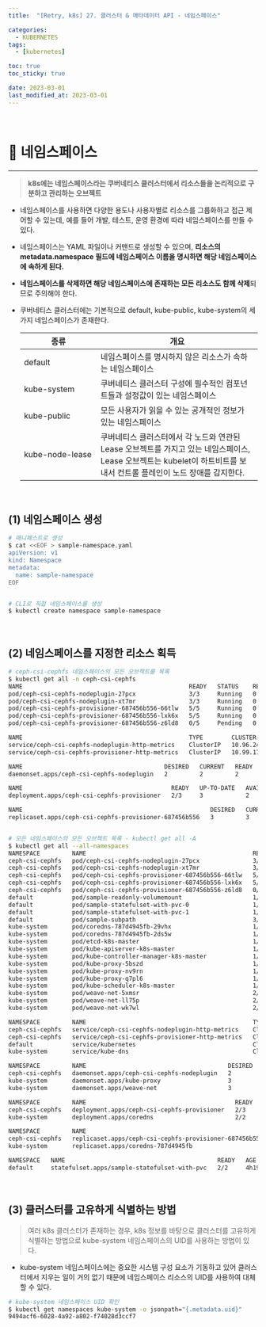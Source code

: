 ```yaml
---
title:  "[Retry, k8s] 27. 클러스터 & 메타데이터 API - 네임스페이스" 

categories:
  - KUBERNETES
tags:
  - [kubernetes]

toc: true
toc_sticky: true

date: 2023-03-01
last_modified_at: 2023-03-01
---
```

<br>

# 🔔 네임스페이스
---

<style>
table {
    font-size: 12pt;
}
table th:first-of-type {
    width: 5%;
}
table th:nth-of-type(2) {
    width: 15%;
}
table th:nth-of-type(3) {
    width: 50%;
}
table th:nth-of-type(4) {
    width: 30%;
}
</style>

> **k8s에는 네임스페이스라는 쿠버네티스 클러스터에서 리소스들을 논리적으로 구분하고 관리하는 오브젝트**

+ 네임스페이스를 사용하면 다양한 용도나 사용자별로 리소스를 그룹화하고 접근 제어할 수 있는데, 예를 들어 개발, 테스트, 운영 환경에 따라 네임스페이스를 만들 수 있다.

+ 네임스페이스는 YAML 파일이나 커맨드로 생성할 수 있으며, **리소스의 metadata.namespace 필드에 네임스페이스 이름을 명시하면 해당 네임스페이스에 속하게 된다.**

+ **네임스페이스를 삭제하면 해당 네임스페이스에 존재하는 모든 리소스도 함께 삭제**되므로 주의해야 한다.

+ 쿠버네티스 클러스터에는 기본적으로 default, kube-public, kube-system의 세 가지 네임스페이스가 존재한다.

    |종류|개요|
    |---|---|
    |default|네임스페이스를 명시하지 않은 리소스가 속하는 네임스페이스|
    |kube-system|쿠버네티스 클러스터 구성에 필수적인 컴포넌트들과 설정값이 있는 네임스페이스|
    |kube-public|모든 사용자가 읽을 수 있는 공개적인 정보가 있는 네임스페이스|
    |kube-node-lease|쿠버네티스 클러스터에서 각 노드와 연관된 Lease 오브젝트를 가지고 있는 네임스페이스, Lease 오브젝트는 kubelet이 하트비트를 보내서 컨트롤 플레인이 노드 장애를 감지한다.|

<br>


## (1) 네임스페이스 생성

```bash
# 매니페스트로 생성
$ cat <<EOF > sample-namespace.yaml
apiVersion: v1
kind: Namespace
metadata:
  name: sample-namespace
EOF


# CLI로 직접 네임스페이스를 생성
$ kubectl create namespace sample-namespace
```

<br>


## (2) 네임스페이스를 지정한 리소스 획득

```bash
# ceph-csi-cephfs 네임스페이스의 모든 오브젝트를 목록
$ kubectl get all -n ceph-csi-cephfs
NAME                                               READY   STATUS    RESTARTS   AGE
pod/ceph-csi-cephfs-nodeplugin-27pcx               3/3     Running   0          4h25m
pod/ceph-csi-cephfs-nodeplugin-xt7mr               3/3     Running   0          4h25m
pod/ceph-csi-cephfs-provisioner-687456b556-66tlw   5/5     Running   0          4h25m
pod/ceph-csi-cephfs-provisioner-687456b556-lxk6x   5/5     Running   0          4h25m
pod/ceph-csi-cephfs-provisioner-687456b556-z6ld8   0/5     Pending   0          4h25m

NAME                                               TYPE        CLUSTER-IP      EXTERNAL-IP   PORT(S)    AGE
service/ceph-csi-cephfs-nodeplugin-http-metrics    ClusterIP   10.96.242.246   <none>        8080/TCP   4h25m
service/ceph-csi-cephfs-provisioner-http-metrics   ClusterIP   10.99.179.136   <none>        8080/TCP   4h25m

NAME                                        DESIRED   CURRENT   READY   UP-TO-DATE   AVAILABLE   NODE SELECTOR   AGE
daemonset.apps/ceph-csi-cephfs-nodeplugin   2         2         2       2            2           <none>          4h25m

NAME                                          READY   UP-TO-DATE   AVAILABLE   AGE
deployment.apps/ceph-csi-cephfs-provisioner   2/3     3            2           4h25m

NAME                                                     DESIRED   CURRENT   READY   AGE
replicaset.apps/ceph-csi-cephfs-provisioner-687456b556   3         3         2       4h25m


# 모든 네임스페이스의 모든 오브젝트 목록 - kubectl get all -A
$ kubectl get all --all-namespaces
NAMESPACE         NAME                                               READY   STATUS    RESTARTS        AGE
ceph-csi-cephfs   pod/ceph-csi-cephfs-nodeplugin-27pcx               3/3     Running   0               4h26m
ceph-csi-cephfs   pod/ceph-csi-cephfs-nodeplugin-xt7mr               3/3     Running   0               4h26m
ceph-csi-cephfs   pod/ceph-csi-cephfs-provisioner-687456b556-66tlw   5/5     Running   0               4h26m
ceph-csi-cephfs   pod/ceph-csi-cephfs-provisioner-687456b556-lxk6x   5/5     Running   0               4h26m
ceph-csi-cephfs   pod/ceph-csi-cephfs-provisioner-687456b556-z6ld8   0/5     Pending   0               4h26m
default           pod/sample-readonly-volumemount                    1/1     Running   0               104m
default           pod/sample-statefulset-with-pvc-0                  1/1     Running   0               4h19m
default           pod/sample-statefulset-with-pvc-1                  1/1     Running   0               4h19m
default           pod/sample-subpath                                 3/3     Running   0               82m
kube-system       pod/coredns-787d4945fb-29vhx                       1/1     Running   0               5h18m
kube-system       pod/coredns-787d4945fb-2ds5w                       1/1     Running   0               5h18m
kube-system       pod/etcd-k8s-master                                1/1     Running   0               5h18m
kube-system       pod/kube-apiserver-k8s-master                      1/1     Running   0               5h18m
kube-system       pod/kube-controller-manager-k8s-master             1/1     Running   0               5h18m
kube-system       pod/kube-proxy-5bszd                               1/1     Running   0               5h18m
kube-system       pod/kube-proxy-nv9rn                               1/1     Running   0               5h18m
kube-system       pod/kube-proxy-q7pl6                               1/1     Running   0               5h18m
kube-system       pod/kube-scheduler-k8s-master                      1/1     Running   0               5h18m
kube-system       pod/weave-net-5xmsr                                2/2     Running   1 (5h18m ago)   5h18m
kube-system       pod/weave-net-ll75p                                2/2     Running   0               5h18m
kube-system       pod/weave-net-wk7wl                                2/2     Running   0               5h18m

NAMESPACE         NAME                                               TYPE        CLUSTER-IP      EXTERNAL-IP   PORT(S)                  AGE
ceph-csi-cephfs   service/ceph-csi-cephfs-nodeplugin-http-metrics    ClusterIP   10.96.242.246   <none>        8080/TCP                 4h26m
ceph-csi-cephfs   service/ceph-csi-cephfs-provisioner-http-metrics   ClusterIP   10.99.179.136   <none>        8080/TCP                 4h26m
default           service/kubernetes                                 ClusterIP   10.96.0.1       <none>        443/TCP                  5h18m
kube-system       service/kube-dns                                   ClusterIP   10.96.0.10      <none>        53/UDP,53/TCP,9153/TCP   5h18m

NAMESPACE         NAME                                        DESIRED   CURRENT   READY   UP-TO-DATE   AVAILABLE   NODE SELECTOR            AGE
ceph-csi-cephfs   daemonset.apps/ceph-csi-cephfs-nodeplugin   2         2         2       2            2           <none>                   4h26m
kube-system       daemonset.apps/kube-proxy                   3         3         3       3            3           kubernetes.io/os=linux   5h18m
kube-system       daemonset.apps/weave-net                    3         3         3       3            3           <none>                   5h18m

NAMESPACE         NAME                                          READY   UP-TO-DATE   AVAILABLE   AGE
ceph-csi-cephfs   deployment.apps/ceph-csi-cephfs-provisioner   2/3     3            2           4h26m
kube-system       deployment.apps/coredns                       2/2     2            2           5h18m

NAMESPACE         NAME                                                     DESIRED   CURRENT   READY   AGE
ceph-csi-cephfs   replicaset.apps/ceph-csi-cephfs-provisioner-687456b556   3         3         2       4h26m
kube-system       replicaset.apps/coredns-787d4945fb                       2         2         2       5h18m

NAMESPACE   NAME                                           READY   AGE
default     statefulset.apps/sample-statefulset-with-pvc   2/2     4h19m
```

<br>


## (3) 클러스터를 고유하게 식별하는 방법

> 여러 k8s 클러스터가 존재하는 경우, k8s 정보를 바탕으로 클러스터를 고유하게 식별하는 방법으로 kube-system 네임스페이스의 UID를 사용하는 방법이 있다.

+ kube-system 네임스페이스에는 중요한 시스템 구성 요소가 기동하고 있어 클러스터에서 지우는 일이 거의 없기 때문에 네임스페이스 리소스의 UID를 사용하여 대체할 수 있다.

```bash
# kube-system 네임스페이스 UID 확인
$ kubectl get namespaces kube-system -o jsonpath="{.metadata.uid}"
9494acf6-6028-4a92-a802-f74028d3ccf7
```
